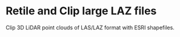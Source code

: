 # Retile and Clip large LAZ files
Clip 3D LiDAR point clouds of LAS/LAZ format with ESRI shapefiles.
